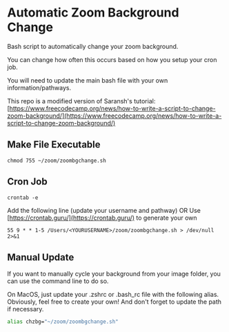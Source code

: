 # Automatic Zoom Background Change

Bash script to automatically change your zoom background.

You can change how often this occurs based on how you setup your cron job.

You will need to update the main bash file with your own information/pathways.

This repo is a modified version of Saransh's tutorial:
[https://www.freecodecamp.org/news/how-to-write-a-script-to-change-zoom-background/](https://www.freecodecamp.org/news/how-to-write-a-script-to-change-zoom-background/)

## Make File Executable

```console
chmod 755 ~/zoom/zoombgchange.sh
```

## Cron Job

```console
crontab -e
```

Add the following line (update your username and pathway)
OR
Use [https://crontab.guru/](https://crontab.guru/) to generate your own

```console
55 9 * * 1-5 /Users/<YOURUSERNAME>/zoom/zoombgchange.sh > /dev/null 2>&1
```

## Manual Update

If you want to manually cycle your background from your image folder, you
can use the command line to do so.

On MacOS, just update your .zshrc or .bash_rc file with the following alias.
Obviously, feel free to create your own! And don't forget to update the path
if necessary.

```zsh
alias chzbg="~/zoom/zoombgchange.sh"
```
